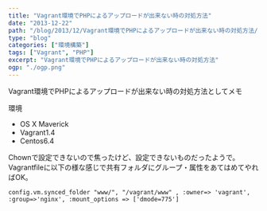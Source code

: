 ```yaml
---
title: "Vagrant環境でPHPによるアップロードが出来ない時の対処方法"
date: "2013-12-22"
path: "/blog/2013/12/Vagrant環境でPHPによるアップロードが出来ない時の対処方法/"
type: "blog"
categories: ["環境構築"]
tags: ["Vagrant", "PHP"]
excerpt: "Vagrant環境でPHPによるアップロードが出来ない時の対処方法"
ogp: "./ogp.png"
---
```


Vagrant環境でPHPによるアップロードが出来ない時の対処方法としてメモ

環境  
- OS X Maverick  
- Vagrant1.4  
- Centos6.4

Chownで設定できないので焦ったけど、設定できないものだったようで。 Vagrantfileに以下の様な感じで共有フォルダにグループ・属性をあてはめてやればOK。

```
config.vm.synced_folder "www/", "/vagrant/www" , :owner=> 'vagrant', :group=>'nginx', :mount_options => ['dmode=775']
```
